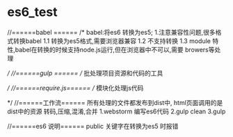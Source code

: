 # es6_test
//======babel ======
/*
babel:将es6 转换为es5;
1.注意兼容性问题,很多格式转换babel
1.1 转换为es5格式,需要浏览器兼容
1.2 不支持转换
1.3 module 特性,babel在转换的时候支持node.js运行,但在浏览器中不可以,需要 browers等处理


*/
//======gulp ======
/*
批处理项目资源和代码的工具

*/
//======require.js======
/*
模块化处理js代码

*/
//======工作流======
所有处理的文件都发布到dist中,
html页面调用的是dist中的资源
转码,压缩,混淆,合并
1.webstorm 编写es6代码
2.gulp clean
3.gulp

//======es6 说明======
public 关键字在转换为es5 时报错